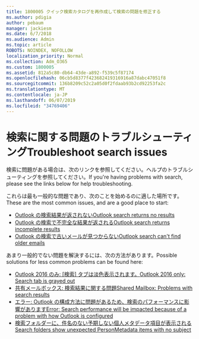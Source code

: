 ```yaml
---
title: 1800005 クイック検索カタログを再作成して検索の問題を修正する
ms.author: pdigia
author: pebaum
manager: jackiesm
ms.date: 6/7/2018
ms.audience: Admin
ms.topic: article
ROBOTS: NOINDEX, NOFOLLOW
localization_priority: Normal
ms.collection: Adm_O365
ms.custom: 1800005
ms.assetid: 812a5c80-db64-43de-a892-f539c5f87174
ms.openlocfilehash: 06cb5d8377f423682419316916a87dabc47051f8
ms.sourcegitcommit: 136b8209c52c2a05d0f2fdaab93b2cd92253fa2c
ms.translationtype: MT
ms.contentlocale: ja-JP
ms.lasthandoff: 06/07/2019
ms.locfileid: "34769406"
---
```

# <a name="troubleshoot-search-issues"></a><span data-ttu-id="e0d94-102">検索に関する問題のトラブルシューティング</span><span class="sxs-lookup"><span data-stu-id="e0d94-102">Troubleshoot search issues</span></span>

<span data-ttu-id="e0d94-103">検索に問題がある場合は、次のリンクを参照してください。ヘルプのトラブルシューティングを参照してください。</span><span class="sxs-lookup"><span data-stu-id="e0d94-103">If you're having problems with search, please see the links below for help troubleshooting.</span></span>

<span data-ttu-id="e0d94-104">これらは最も一般的な問題であり、次のことを始めるのに適した場所です。</span><span class="sxs-lookup"><span data-stu-id="e0d94-104">These are the most common issues, and are a good place to start:</span></span>
- [<span data-ttu-id="e0d94-105">Outlook の検索結果が返されない</span><span class="sxs-lookup"><span data-stu-id="e0d94-105">Outlook search returns no results</span></span>](https://support.office.com/article/2556b11f-f4d8-46be-b0a7-de33a3f4f066#bkmk_noresults)
- [<span data-ttu-id="e0d94-106">Outlook の検索で不完全な結果が返される</span><span class="sxs-lookup"><span data-stu-id="e0d94-106">Outlook search returns incomplete results</span></span>](https://support.office.com/article/2556b11f-f4d8-46be-b0a7-de33a3f4f066#bkmk_incompleteresults)
- [<span data-ttu-id="e0d94-107">Outlook の検索で古いメールが見つからない</span><span class="sxs-lookup"><span data-stu-id="e0d94-107">Outlook search can't find older emails</span></span>](https://support.office.com/article/2556b11f-f4d8-46be-b0a7-de33a3f4f066#bkmk_olderemails)

<span data-ttu-id="e0d94-108">あまり一般的でない問題を解決するには、次の方法があります。</span><span class="sxs-lookup"><span data-stu-id="e0d94-108">Possible solutions for less common problems can be found here:</span></span>
- <span data-ttu-id="e0d94-109">[Outlook 2016 のみ: [検索] タブは淡色表示されます。](https://support.office.com/article/2556b11f-f4d8-46be-b0a7-de33a3f4f066#bkmk_greytab)</span><span class="sxs-lookup"><span data-stu-id="e0d94-109">[Outlook 2016 only: Search tab is grayed out](https://support.office.com/article/2556b11f-f4d8-46be-b0a7-de33a3f4f066#bkmk_greytab)</span></span>
- [<span data-ttu-id="e0d94-110">共有メールボックス: 検索結果に関する問題</span><span class="sxs-lookup"><span data-stu-id="e0d94-110">Shared Mailbox: Problems with search results</span></span>](https://support.office.com/article/2556b11f-f4d8-46be-b0a7-de33a3f4f066#bkmk_sharedmailbox)
- [<span data-ttu-id="e0d94-111">エラー: Outlook の構成方法に問題があるため、検索のパフォーマンスに影響があります</span><span class="sxs-lookup"><span data-stu-id="e0d94-111">Error: Search performance will be impacted because of a problem with how Outlook is configured</span></span>](https://support.office.com/article/51c9d2c7-a3db-4358-afdf-50d3a9e57039)
- [<span data-ttu-id="e0d94-112">検索フォルダーに、件名のない予期しない個人メタデータ項目が表示される</span><span class="sxs-lookup"><span data-stu-id="e0d94-112">Search folders show unexpected PersonMetadata items with no subject</span></span>](https://support.microsoft.com/help/4035436/outlook-search-folders-show-items-with-blank-subject)
